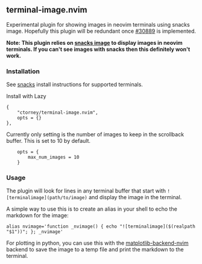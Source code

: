 ## terminal-image.nvim

Experimental plugin for showing images in neovim terminals using snacks image. Hopefully this plugin will be redundant once [#30889](https://github.com/neovim/neovim/issues/30889) is implemented.

**Note: This plugin relies on [snacks image](https://github.com/folke/snacks.nvim/blob/main/docs/image.md) to display images in neovim terminals. If you can't see images with snacks then this definitely won't work.**


### Installation

See [snacks](https://github.com/folke/snacks.nvim/blob/main/docs/image.md) install instructions for supported terminals.

Install with Lazy

```
{
    "ctorney/terminal-image.nvim",
    opts = {} 
},
```

Currently only setting is the number of images to keep in the scrollback buffer. This is set to 10 by default.

```
    opts = {
        max_num_images = 10
    }
```

### Usage

The plugin will look for lines in any terminal buffer that start with `![terminalimage](path/to/image)` and display the image in the terminal.

A simple way to use this is to create an alias in your shell to echo the markdown for the image:
```
alias nvimage='function _nvimage() { echo "![terminalimage]($(realpath "$1"))"; }; _nvimage'
```

For plotting in python, you can use this with the [matplotlib-backend-nvim](https://github.com/ctorney/matplotlib-backend-nvim) backend to save the image to a temp file and print the markdown to the terminal.



